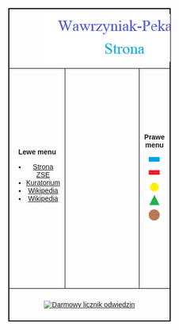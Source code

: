 <html lang="pl">
<head>
    <meta charset="utf-8">
    <title>Kompletny Layout Strony z Mapą</title>
    <style>
        body {
            font-family: Arial, sans-serif;
        }
        table {
            width: 65%;
            border: 1px solid black;
            margin: 0 auto;
            border-collapse: collapse;
        }
        td {
            border: 1px solid black;
            padding: 10px;
        }
        iframe {
            border: 0;
            width: 100%;
            height: 420px;
        }
        img {
            max-width: 100%;
            height: auto;
        }
        .logo-container {
            text-align: center;
        }
        .logo {
            margin-left: 20%;
        }
    </style>
</head>
<body>
    <table>
        <tr>
            <td colspan="3" class="logo-container">
                <img src="logo_zadanie_15_Wawrzyniak-Pekar.png" alt="Logotyp ZSE Gdańsk" class="logo">
            </td>
        </tr>
        <tr>
            <td width="18%" align="center">
                <b>Lewe menu</b>
                <ul>
                    <li><a href="https://zse.edu.gdansk.pl/" target="obszar_glowny">Strona ZSE</a></li>
                    <li><a href="https://www.kuratorium.gda.pl/" target="obszar_glowny">Kuratorium</a></li>
                    <li><a href="https://pl.wikipedia.org/wiki/Plik:ZSE_Gdańsk.jpg" target="obszar_glowny">Wikipedia</a></li>
                    <li><a href="https://www.wikipedia.org" target="obszar_glowny">Wikipedia</a></li>
                </ul>
            </td>
            <td align="center">
                <iframe name="obszar_glowny" src="about:blank"></iframe>
            </td>
            <td width="18%" align="center">
                <b>Prawe menu</b>
                <img src="mapa1.gif" alt="Mapa interaktywna" usemap="#mapa_kowalski">
                <map name="mapa_kowalski">
                    <area shape="poly" coords="5,5,95,5,50,95" href="plik1.zip" alt="Opcja 1">
                    <area shape="rect" coords="0,100,100,150" href="https://kacperwawrzyniakpekar.github.io/tabela/" target="obszar_glowny" alt="Opcja 2">
                    <area shape="circle" coords="50,200,25" href="https://kacperwawrzyniakpekar.github.io/Formularz./" target="obszar_glowny" alt="Opcja 3">
                    <area shape="poly" coords="5,230,95,230,50,290" href="mailto:kacper.wawrzyniakpekar@gmail.com" alt="Opcja 4">
                    <area shape="rect" coords="0,300,100,350" href="https://kacperwawrzyniakpekar.github.io/zadania-1-6/" target="obszar_glowny" alt="Opcja 5">
                </map>
            </td>
        </tr> 
        <tr>
            <td colspan="3" align="center">
                <p>
<div class="image-rotator"><div class="rotator-slide" id="rotator-slide-1"><a href="https://www.darmowylicznik.pl/" title="Przejdź na stronę licznika" target="_blank"><img src="https://www.darmowylicznik.pl/licznik.php?id=147594" alt="Darmowy licznik odwiedzin" style="border:0px;" /></a></div></div>
    </p>
            </td>
        </tr>
    </table>
</body>
</html>
